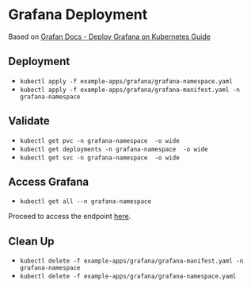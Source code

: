 # Grafana Deployment

Based on [Grafan Docs - Deploy Grafana on Kubernetes Guide](https://grafana.com/docs/grafana/latest/setup-grafana/installation/kubernetes/)

## Deployment

* ```kubectl apply -f example-apps/grafana/grafana-namespace.yaml```
* ```kubectl apply -f example-apps/grafana/grafana-manifest.yaml -n grafana-namespace```

## Validate

* ```kubectl get pvc -n grafana-namespace  -o wide```
* ```kubectl get deployments -n grafana-namespace  -o wide```
* ```kubectl get svc -n grafana-namespace  -o wide```

## Access Grafana

* ```kubectl get all --n grafana-namespace```

Proceed to access the endpoint [here](http://localhost:3000/).

## Clean Up

* ```kubectl delete -f example-apps/grafana/grafana-manifest.yaml -n grafana-namespace```
* ```kubectl delete -f example-apps/grafana/grafana-namespace.yaml```